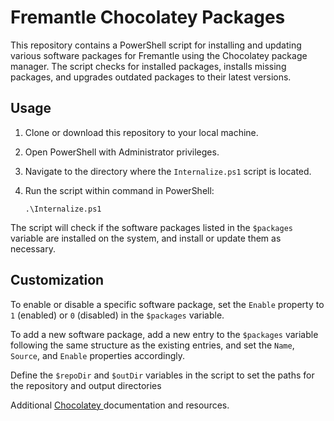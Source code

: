 # Fremantle Chocolatey Packages 

This repository contains a PowerShell script for installing and updating various software packages for Fremantle using the Chocolatey package manager. The script checks for installed packages, installs missing packages, and upgrades outdated packages to their latest versions.

## Usage

1. Clone or download this repository to your local machine.

2. Open PowerShell with Administrator privileges.

3. Navigate to the directory where the `Internalize.ps1` script is located.

4. Run the script within command in PowerShell:
    ```
    .\Internalize.ps1
    ```

The script will check if the software packages listed in the `$packages` variable are installed on the system, and install or update them as necessary.

## Customization

To enable or disable a specific software package, set the `Enable` property to `1` (enabled) or `0` (disabled) in the `$packages` variable.

To add a new software package, add a new entry to the `$packages` variable following the same structure as the existing entries, and set the `Name`, `Source`, and `Enable` properties accordingly.

Define the `$repoDir` and `$outDir` variables in the script to set the paths for the repository and output directories

Additional [Chocolatey ](https://docs.chocolatey.org/en-us/) documentation and resources.


